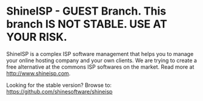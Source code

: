 ShineISP - GUEST Branch. This branch IS NOT STABLE. USE AT YOUR RISK.
==========

ShineISP is a complex ISP software management that helps you to manage your online hosting company and your own clients. We are trying to create a free alternative at the commons ISP softwares on the market. Read more at http://www.shineisp.com.

Looking for the stable version? Browse to: https://github.com/shinesoftware/shineisp
